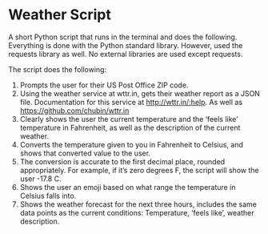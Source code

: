 # Weather Script


A short Python script that runs in the terminal and does the following. Everything is done with the Python standard library. However, used the requests library as well. No external libraries are used except requests.

The script does the following:

1. Prompts the user for their US Post Office ZIP code.
2. Using the weather service at wttr.in, gets their weather report as a JSON file. Documentation for this service at http://wttr.in/:help. As well as https://github.com/chubin/wttr.in 
3. Clearly shows the user the current temperature and the ‘feels like’ temperature in Fahrenheit, as well as the description of the current weather.
4. Converts the temperature given to you in Fahrenheit to Celsius, and shows that converted value to the user. 
5. The conversion is accurate to the first decimal place, rounded appropriately. For example, if it’s zero degrees F, the script will show the user -17.8 C.
6. Shows the user an emoji based on what range the temperature in Celsius falls into.
7. Shows the weather forecast for the next three hours, includes the same data points as the current conditions: Temperature, ‘feels like’, weather description. 
